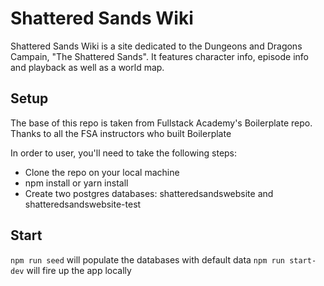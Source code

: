 # Shattered Sands Wiki
Shattered Sands Wiki is a site dedicated to the Dungeons and Dragons Campain, "The Shattered Sands".
It features character info, episode info and playback as well as a world map.

## Setup
The base of this repo is taken from Fullstack Academy's Boilerplate repo. Thanks to all the FSA instructors who built Boilerplate

In order to user, you'll need to take the following steps:
- Clone the repo on your local machine 
- npm install or yarn install
- Create two postgres databases: shatteredsandswebsite and shatteredsandswebsite-test

## Start
`npm run seed` will populate the databases with default data
`npm run start-dev` will fire up the app locally 
